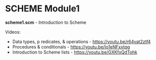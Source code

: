 # SCHEME Module1

**scheme1.scm** - Introduction to Scheme

Videos:
- Data types, p redicates, & operations - https://youtu.be/r64vat2ztf4 
- Procedures & conditionals - https://youtu.be/Io1eNFxxtqg 
- Introduction to Scheme lists - https://youtu.be/GXKfxQdTohk 
